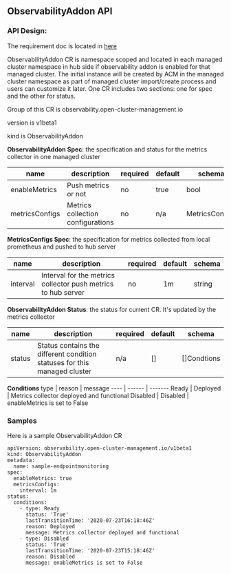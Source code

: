 ## ObservabilityAddon API

### API Design:

The requirement doc is located in [here](https://docs.google.com/document/d/1qawBUo8VcdBXuXzZl8sypIug1nLsUEm_5Yy0qENZ-aU)

ObservabilityAddon CR is namespace scoped and located in each managed cluster namespace in hub side if observability addon is enabled for that managed cluster. The initial instance will be created by ACM in the managed cluster namespace as part of managed cluster import/create process and users can customize it later. One CR includes two sections: one for spec and the other for status.

Group of this CR is observability.open-cluster-management.io

version is v1beta1

kind is ObservabilityAddon

**ObservabilityAddon Spec**: the specification and status for the metrics collector in one managed cluster

name | description | required | default | schema
---- | ----------- | -------- | ------- | ------
enableMetrics | Push metrics or not | no | true | bool
metricsConfigs| Metrics collection configurations | no | n/a | MetricsConfigs


**MetricsConfigs Spec**: the specification for metrics collected  from local prometheus and pushed to hub server

name | description | required | default | schema
---- | ----------- | -------- | ------- | ------
interval | Interval for the metrics collector push metrics to  hub server| no | 1m | string


**ObservabilityAddon Status**: the status for current CR. It's updated by the metrics collector

name | description | required | default | schema
---- | ----------- | -------- | ------- | ------
status | Status contains the different condition statuses for this managed cluster | n/a | [] | []Condtions

**Conditions**
type | reason | message
---- | ------ | -------
Ready | Deployed | Metrics collector deployed and functional
Disabled | Disabled | enableMetrics is set to False

### Samples

Here is a sample ObservabilityAddon CR

```
apiVersion: observability.open-cluster-management.io/v1beta1
kind: ObservabilityAddon
metadata:
  name: sample-endpointmonitoring
spec:
  enableMetrics: true
  metricsConfigs:
    interval: 1m
status:
  conditions:
    - type: Ready
      status: 'True'
      lastTransitionTime: '2020-07-23T16:18:46Z'
      reason: Deployed
      message: Metrics collector deployed and functional
    - type: Disabled
      status: 'True'
      lastTransitionTime: '2020-07-23T15:18:46Z'
      reason: Disabled
      message: enableMetrics is set to False
```
